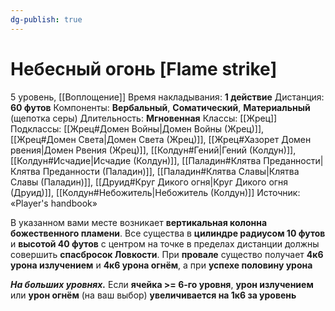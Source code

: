 ```yaml
---
dg-publish: true
---
```

# Небесный огонь [Flame strike]
5 уровень, [[Воплощение]]
Время накладывания: **1 действие**
Дистанция: **60 футов**
Компоненты: **Вербальный**, **Соматический**, **Материальный** (щепотка серы)
Длительность: **Мгновенная**
Классы: [[Жрец]]
Подклассы: [[Жрец#Домен Войны|Домен Войны (Жрец)]], [[Жрец#Домен Света|Домен Света (Жрец)]], [[Жрец#Хазорет Домен рвения|Домен Рвения (Жрец)]], [[Колдун#Гений|Гений (Колдун)]], [[Колдун#Исчадие|Исчадие (Колдун)]], [[Паладин#Клятва Преданности|Клятва Преданности (Паладин)]], [[Паладин#Клятва Славы|Клятва Славы (Паладин)]], [[Друид#Круг Дикого огня|Круг Дикого огня (Друид)]], [[Колдун#Небожитель|Небожитель (Колдун)]]
Источник: «Player's handbook»

В указанном вами месте возникает **вертикальная колонна божественного пламени**. Все существа в **цилиндре радиусом 10 футов** и **высотой 40 футов** с центром на точке в пределах дистанции должны совершить **спасбросок Ловкости**. При **провале** существо получает **4к6 урона излучением** и **4к6 урона огнём**, а при **успехе половину урона**

**_На больших уровнях._** Если **ячейка >= 6-го уровня**, **урон излучением** или **урон огнём** (на ваш выбор) **увеличивается на 1к6 за уровень**